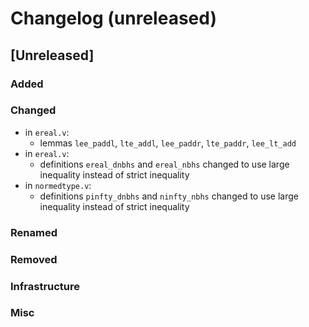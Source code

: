 # Changelog (unreleased)

## [Unreleased]

### Added

### Changed

- in `ereal.v`:
  + lemmas `lee_paddl`, `lte_addl`, `lee_paddr`, `lte_paddr`, `lee_lt_add`
- in `ereal.v`:
  + definitions `ereal_dnbhs` and `ereal_nbhs` changed to use large inequality instead
    of strict inequality
- in `normedtype.v`:
  + definitions `pinfty_dnbhs` and `ninfty_nbhs` changed to use large inequality instead
    of strict inequality

### Renamed

### Removed

### Infrastructure

### Misc
